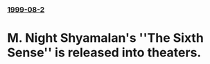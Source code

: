 ### [1999-08-2](/news/1999/08/2/index.md)

#  M. Night Shyamalan's ''The Sixth Sense'' is released into theaters.



